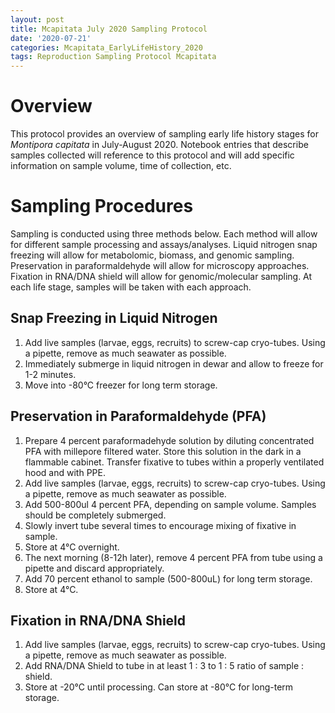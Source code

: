 ```yaml
---
layout: post
title: Mcapitata July 2020 Sampling Protocol
date: '2020-07-21'
categories: Mcapitata_EarlyLifeHistory_2020
tags: Reproduction Sampling Protocol Mcapitata
---
```


# **Overview**  

This protocol provides an overview of sampling early life history stages for *Montipora capitata* in July-August 2020. Notebook entries that describe samples collected will reference to this protocol and will add specific information on sample volume, time of collection, etc.  

# **Sampling Procedures**  

Sampling is conducted using three methods below. Each method will allow for different sample processing and assays/analyses. Liquid nitrogen snap freezing will allow for metabolomic, biomass, and genomic sampling. Preservation in paraformaldehyde will allow for microscopy approaches. Fixation in RNA/DNA shield will allow for genomic/molecular sampling. At each life stage, samples will be taken with each approach.  

## **Snap Freezing in Liquid Nitrogen**  

1) Add live samples (larvae, eggs, recruits) to screw-cap cryo-tubes. Using a pipette, remove as much seawater as possible.  
2) Immediately submerge in liquid nitrogen in dewar and allow to freeze for 1-2 minutes.  
3) Move into -80°C freezer for long term storage.  

## **Preservation in Paraformaldehyde (PFA)**  

1) Prepare 4 percent paraformadehyde solution by diluting concentrated PFA with millepore filtered water. Store this solution in the dark in a flammable cabinet. Transfer fixative to tubes within a properly ventilated hood and with PPE.
2) Add live samples (larvae, eggs, recruits) to screw-cap cryo-tubes. Using a pipette, remove as much seawater as possible.  
3) Add 500-800ul 4 percent PFA, depending on sample volume. Samples should be completely submerged.  
4) Slowly invert tube several times to encourage mixing of fixative in sample.  
5) Store at 4°C overnight.  
6) The next morning (8-12h later), remove 4 percent PFA from tube using a pipette and discard appropriately.
7) Add 70 percent ethanol to sample (500-800uL) for long term storage.  
8) Store at 4°C.  

## **Fixation in RNA/DNA Shield**  

1) Add live samples (larvae, eggs, recruits) to screw-cap cryo-tubes. Using a pipette, remove as much seawater as possible.  
2) Add RNA/DNA Shield to tube in at least 1 : 3 to 1 : 5 ratio of sample : shield.
3) Store at -20°C until processing. Can store at -80°C for long-term storage.  

